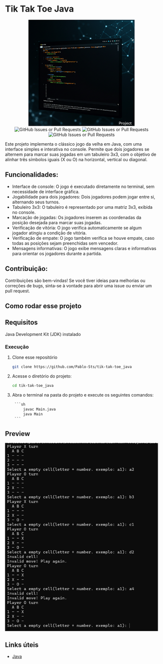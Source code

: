 # Tik Tak Toe Java

<div align="center">

<img src="./.gitassets/capa.png" width="350px"/>

<div data-badges>
 
 <img alt="GitHub Issues or Pull Requests" src="https://img.shields.io/github/issues/pablo-sts/college_api?style=for-the-badge">
 <img alt="GitHub Issues or Pull Requests" src="https://img.shields.io/github/stars/pablo-sts/college_api?style=for-the-badge">
 <img alt="GitHub Issues or Pull Requests" src="https://img.shields.io/github/forks/pablo-sts/college_api?style=for-the-badge">

</div>

<div data-badges>
 
</div>

</div> 

Este projeto implementa o clássico jogo da velha em Java, com uma interface simples e interativa no console. Permite que dois jogadores se alternem para marcar suas jogadas em um tabuleiro 3x3, com o objetivo de alinhar três símbolos iguais (X ou O) na horizontal, vertical ou diagonal.

## Funcionalidades:

- Interface de console: O jogo é executado diretamente no terminal, sem necessidade de interface gráfica.
- Jogabilidade para dois jogadores: Dois jogadores podem jogar entre si, alternando seus turnos.
- Tabuleiro 3x3: O tabuleiro é representado por uma matriz 3x3, exibida no console.
- Marcação de jogadas: Os jogadores inserem as coordenadas da posição desejada para marcar suas jogadas.
- Verificação de vitória: O jogo verifica automaticamente se algum jogador atingiu a condição de vitória.
- Verificação de empate: O jogo também verifica se houve empate, caso todas as posições sejam preenchidas sem vencedor.
- Mensagens informativas: O jogo exibe mensagens claras e informativas para orientar os jogadores durante a partida.

## Contribuição:

Contribuições são bem-vindas! Se você tiver ideias para melhorias ou correções de bugs, sinta-se à vontade para abrir uma issue ou enviar um pull request.

## Como rodar esse projeto

## Requisitos

Java Development Kit (JDK) instalado

### Execução

1. Clone esse repositório

    ```sh
    git clone https://github.com/Pablo-Sts/tik-tak-toe_java
    ```

2. Acesse o diretório do projeto: 

    ```sh
    cd tik-tak-toe_java
    ```

3. Abra o terminal na pasta do projeto e execute os seguintes comandos:

        ```sh
            javac Main.java
            java Main
        ```

## Preview

![Requisição na endpoint de cursos](./.gitassets/1.png)

## Links úteis

- [Java](https://developer.mozilla.org/pt-BR/docs/Web/HTML)